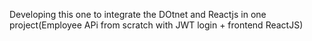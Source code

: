 Developing this one to integrate the DOtnet and Reactjs in one project(Employee APi from scratch with JWT login + frontend ReactJS)
